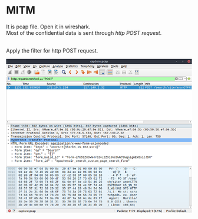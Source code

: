 # MITM

It is pcap file. Open it in wireshark.<br>
Most of the confidential data is sent through *http POST request*.<br><br>

Apply the filter for http POST request.

<p align="center">
  <img src="wireshark.png">
</p>
